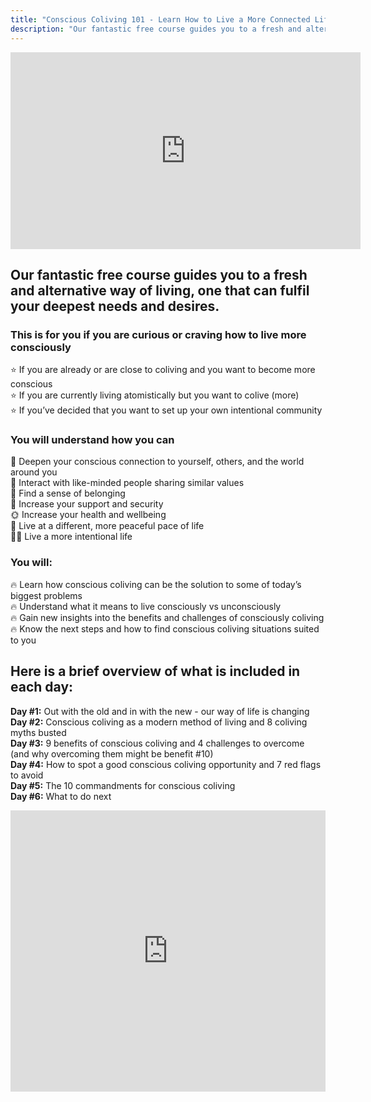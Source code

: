 ```yaml
---
title: "Conscious Coliving 101 - Learn How to Live a More Connected Life"
description: "Our fantastic free course guides you to a fresh and alternative way of living, one that can fulfill your deepest needs and desires."
---
```

<iframe width="560" height="315" src="https://www.youtube.com/embed/9FE9queHUEw" title="YouTube video player" frameborder="0" allow="accelerometer; autoplay; clipboard-write; encrypted-media; gyroscope; picture-in-picture; web-share" allowfullscreen></iframe>

## Our fantastic free course guides you to a fresh and alternative way of living, one that can fulfil your deepest needs and desires.

### This is for you if you are curious or craving how to live more consciously 
⭐️ If you are already or are close to coliving and you want to become more conscious<br/>
⭐️ If you are currently living atomistically but you want to colive (more)<br/>
⭐️ If you’ve decided that you want to set up your own intentional community

### You will understand how you can
💞 Deepen your conscious connection to yourself, others, and the world around you<br/>
🙌 Interact with like-minded people sharing similar values<br/>
🏡 Find a sense of belonging<br/>
👭 Increase your support and security<br/>
🌞 Increase your health and wellbeing<br/>
🐌 Live at a different, more peaceful pace of life<br/>
🧘‍♂️ Live a more intentional life

### You will:
🔥 Learn how conscious coliving can be the solution to some of today’s biggest problems<br/>
🔥 Understand what it means to live consciously vs unconsciously<br/>
🔥 Gain new insights into the benefits and challenges of consciously coliving<br/>
🔥 Know the next steps and how to find conscious coliving situations suited to you

## Here is a brief overview of what is included in each day:
**Day #1:** Out with the old and in with the new - our way of life is changing<br/>
**Day #2:** Conscious coliving as a modern method of living and 8 coliving myths busted<br/>
**Day #3:** 9 benefits of conscious coliving and 4 challenges to overcome (and why overcoming them might be benefit #10)<br/>
**Day #4:** How to spot a good conscious coliving opportunity and 7 red flags to avoid<br/>
**Day #5:** The 10 commandments for conscious coliving<br/>
**Day #6:** What to do next

<iframe width="100%" height="450" src="https://1ebb0834.sibforms.com/serve/MUIFAOso-SX7OifkoXx43i3VzdDNFwIR8Gke86CrqXpUcRHphjtkPHtG6K-euDz2g_JamcDkQ_xLNyMBExHWE5VDUe6TfohLpz9br9yh6E8Zk4B85wuBIpI2mnhsnqf3-BXzuDOGOYS_InrUkSx7AP7rgUcwKhAAo1iWI2wQn1tSJTgJzIxiOKaPOxoB4llboNoF8xn8hEb6IVQa" frameBorder="0" scrolling="auto" allowFullScreen style={{display: "block",marginLeft: "auto",marginRight: "auto",maxWidth: "100%"}}></iframe>
